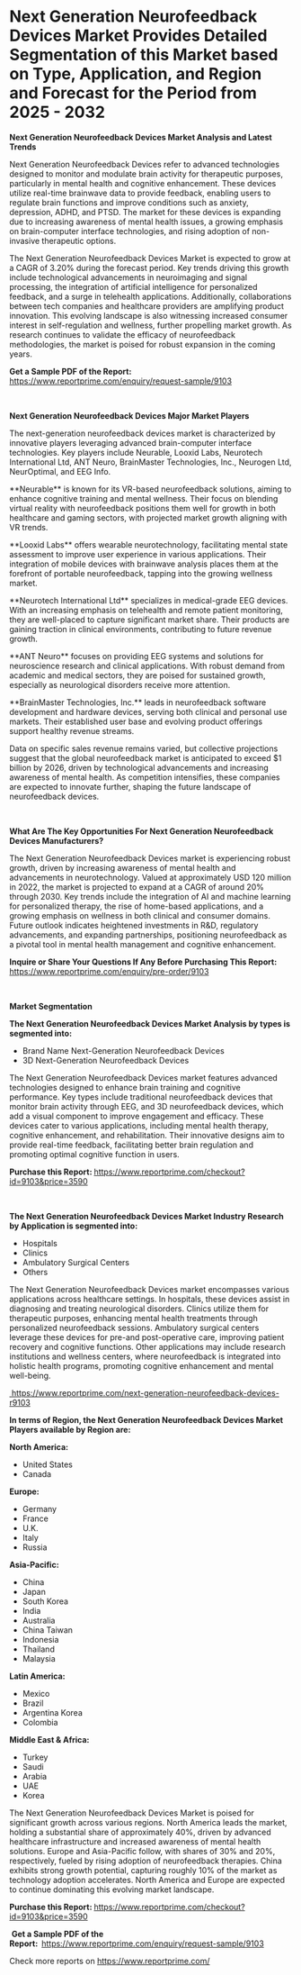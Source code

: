 <p><h1>Next Generation Neurofeedback Devices Market Provides Detailed Segmentation of this Market based on Type, Application, and Region and Forecast for the Period from 2025 - 2032</h1></p><p><strong>Next Generation Neurofeedback Devices Market Analysis and Latest Trends</strong></p>
<p><p>Next Generation Neurofeedback Devices refer to advanced technologies designed to monitor and modulate brain activity for therapeutic purposes, particularly in mental health and cognitive enhancement. These devices utilize real-time brainwave data to provide feedback, enabling users to regulate brain functions and improve conditions such as anxiety, depression, ADHD, and PTSD. The market for these devices is expanding due to increasing awareness of mental health issues, a growing emphasis on brain-computer interface technologies, and rising adoption of non-invasive therapeutic options.</p><p>The Next Generation Neurofeedback Devices Market is expected to grow at a CAGR of 3.20% during the forecast period. Key trends driving this growth include technological advancements in neuroimaging and signal processing, the integration of artificial intelligence for personalized feedback, and a surge in telehealth applications. Additionally, collaborations between tech companies and healthcare providers are amplifying product innovation. This evolving landscape is also witnessing increased consumer interest in self-regulation and wellness, further propelling market growth. As research continues to validate the efficacy of neurofeedback methodologies, the market is poised for robust expansion in the coming years.</p></p>
<p><strong>Get a Sample PDF of the Report:&nbsp;</strong> <a href="https://www.reportprime.com/enquiry/request-sample/9103?utm_campaign=3560&utm_medium=2&utm_source=Github&utm_content=ia&utm_term=20032025&utm_id=next-generation-neurofeedback-devices">https://www.reportprime.com/enquiry/request-sample/9103</a></p>
<p>&nbsp;</p>
<p><strong>Next Generation Neurofeedback Devices Major Market Players</strong></p>
<p><p>The next-generation neurofeedback devices market is characterized by innovative players leveraging advanced brain-computer interface technologies. Key players include Neurable, Looxid Labs, Neurotech International Ltd, ANT Neuro, BrainMaster Technologies, Inc., Neurogen Ltd, NeurOptimal, and EEG Info.</p><p>**Neurable** is known for its VR-based neurofeedback solutions, aiming to enhance cognitive training and mental wellness. Their focus on blending virtual reality with neurofeedback positions them well for growth in both healthcare and gaming sectors, with projected market growth aligning with VR trends.</p><p>**Looxid Labs** offers wearable neurotechnology, facilitating mental state assessment to improve user experience in various applications. Their integration of mobile devices with brainwave analysis places them at the forefront of portable neurofeedback, tapping into the growing wellness market.</p><p>**Neurotech International Ltd** specializes in medical-grade EEG devices. With an increasing emphasis on telehealth and remote patient monitoring, they are well-placed to capture significant market share. Their products are gaining traction in clinical environments, contributing to future revenue growth.</p><p>**ANT Neuro** focuses on providing EEG systems and solutions for neuroscience research and clinical applications. With robust demand from academic and medical sectors, they are poised for sustained growth, especially as neurological disorders receive more attention.</p><p>**BrainMaster Technologies, Inc.** leads in neurofeedback software development and hardware devices, serving both clinical and personal use markets. Their established user base and evolving product offerings support healthy revenue streams.</p><p>Data on specific sales revenue remains varied, but collective projections suggest that the global neurofeedback market is anticipated to exceed $1 billion by 2026, driven by technological advancements and increasing awareness of mental health. As competition intensifies, these companies are expected to innovate further, shaping the future landscape of neurofeedback devices.</p></p>
<p>&nbsp;</p>
<p><strong>What Are The Key Opportunities For Next Generation Neurofeedback Devices Manufacturers?</strong></p>
<p><p>The Next Generation Neurofeedback Devices market is experiencing robust growth, driven by increasing awareness of mental health and advancements in neurotechnology. Valued at approximately USD 120 million in 2022, the market is projected to expand at a CAGR of around 20% through 2030. Key trends include the integration of AI and machine learning for personalized therapy, the rise of home-based applications, and a growing emphasis on wellness in both clinical and consumer domains. Future outlook indicates heightened investments in R&D, regulatory advancements, and expanding partnerships, positioning neurofeedback as a pivotal tool in mental health management and cognitive enhancement.</p></p>
<p><strong>Inquire or Share Your Questions If Any Before Purchasing This Report:</strong> <a href="https://www.reportprime.com/enquiry/pre-order/9103?utm_campaign=3560&utm_medium=2&utm_source=Github&utm_content=ia&utm_term=20032025&utm_id=next-generation-neurofeedback-devices">https://www.reportprime.com/enquiry/pre-order/9103</a></p>
<p>&nbsp;</p>
<p><strong>Market Segmentation</strong></p>
<p><strong>The Next Generation Neurofeedback Devices Market Analysis by types is segmented into:</strong></p>
<p><ul><li>Brand Name Next-Generation Neurofeedback Devices</li><li>3D Next-Generation Neurofeedback Devices</li></ul></p>
<p><p>The Next Generation Neurofeedback Devices market features advanced technologies designed to enhance brain training and cognitive performance. Key types include traditional neurofeedback devices that monitor brain activity through EEG, and 3D neurofeedback devices, which add a visual component to improve engagement and efficacy. These devices cater to various applications, including mental health therapy, cognitive enhancement, and rehabilitation. Their innovative designs aim to provide real-time feedback, facilitating better brain regulation and promoting optimal cognitive function in users.</p></p>
<p><strong>Purchase this Report:&nbsp;</strong><a href="https://www.reportprime.com/checkout?id=9103&price=3590&utm_campaign=3560&utm_medium=2&utm_source=Github&utm_content=ia&utm_term=20032025&utm_id=next-generation-neurofeedback-devices">https://www.reportprime.com/checkout?id=9103&price=3590</a></p>
<p>&nbsp;</p>
<p><strong>The Next Generation Neurofeedback Devices Market Industry Research by Application is segmented into:</strong></p>
<p><ul><li>Hospitals</li><li>Clinics</li><li>Ambulatory Surgical Centers</li><li>Others</li></ul></p>
<p><p>The Next Generation Neurofeedback Devices market encompasses various applications across healthcare settings. In hospitals, these devices assist in diagnosing and treating neurological disorders. Clinics utilize them for therapeutic purposes, enhancing mental health treatments through personalized neurofeedback sessions. Ambulatory surgical centers leverage these devices for pre-and post-operative care, improving patient recovery and cognitive functions. Other applications may include research institutions and wellness centers, where neurofeedback is integrated into holistic health programs, promoting cognitive enhancement and mental well-being.</p></p>
<p><a href="https://www.reportprime.com/next-generation-neurofeedback-devices-r9103?utm_campaign=3560&utm_medium=2&utm_source=Github&utm_content=ia&utm_term=20032025&utm_id=next-generation-neurofeedback-devices">&nbsp;https://www.reportprime.com/next-generation-neurofeedback-devices-r9103</a></p>
<p><strong>In terms of Region, the Next Generation Neurofeedback Devices Market Players available by Region are:</strong></p>
<p>
    <p> <strong> North America: </strong>
        <ul>
            <li>United States</li>
            <li>Canada</li>
        </ul>
        </p> 
    <p> <strong> Europe: </strong>
        <ul>
            <li>Germany</li>
            <li>France</li>
            <li>U.K.</li>
            <li>Italy</li>
            <li>Russia</li>
        </ul>
        </p> 
    <p> <strong> Asia-Pacific: </strong>
        <ul>
            <li>China</li>
            <li>Japan</li>
            <li>South Korea</li>
            <li>India</li>
            <li>Australia</li>
            <li>China Taiwan</li>
            <li>Indonesia</li>
            <li>Thailand</li>
            <li>Malaysia</li>
        </ul>
        </p> 
    <p> <strong> Latin America: </strong>
        <ul>
            <li>Mexico</li>
            <li>Brazil</li>
            <li>Argentina Korea</li>
            <li>Colombia</li>
        </ul>
        </p> 
    <p> <strong> Middle East & Africa: </strong>
        <ul>
            <li>Turkey</li>
            <li>Saudi</li>
            <li>Arabia</li>
            <li>UAE</li>
            <li>Korea</li>
        </ul>
    </p>
    </p>
<p><p>The Next Generation Neurofeedback Devices Market is poised for significant growth across various regions. North America leads the market, holding a substantial share of approximately 40%, driven by advanced healthcare infrastructure and increased awareness of mental health solutions. Europe and Asia-Pacific follow, with shares of 30% and 20%, respectively, fueled by rising adoption of neurofeedback therapies. China exhibits strong growth potential, capturing roughly 10% of the market as technology adoption accelerates. North America and Europe are expected to continue dominating this evolving market landscape.</p></p>
<p><strong>Purchase this Report: </strong><a href="https://www.reportprime.com/checkout?id=9103&price=3590&utm_campaign=3560&utm_medium=2&utm_source=Github&utm_content=ia&utm_term=20032025&utm_id=next-generation-neurofeedback-devices">https://www.reportprime.com/checkout?id=9103&price=3590</a></p>
<p>&nbsp;<strong>Get a Sample PDF of the Report:&nbsp;&nbsp;</strong><a href="https://www.reportprime.com/enquiry/request-sample/9103?utm_campaign=3560&utm_medium=2&utm_source=Github&utm_content=ia&utm_term=20032025&utm_id=next-generation-neurofeedback-devices">https://www.reportprime.com/enquiry/request-sample/9103</a></p>
<p><strong></strong></p>
<p>Check more reports on <a href="https://www.reportprime.com/?utm_campaign=3560&utm_medium=2&utm_source=Github&utm_content=ia&utm_term=20032025&utm_id=next-generation-neurofeedback-devices">https://www.reportprime.com/</a></p>
